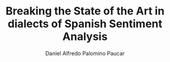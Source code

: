 ---
paperId: 23
author: Daniel Alfredo Palomino Paucar
publicationauthor: Palomino Paucar, D. A.
title: Breaking the State of the Art in dialects of Spanish Sentiment Analysis
pdf: --
poster: Poster_Daniel_Palomino
alt: --
type: Poster
topic: Deep Learning
subtopic: Machine Learning
link: 
conference: icml
year: 2020
tags: icml-2020
location: Virtual
---